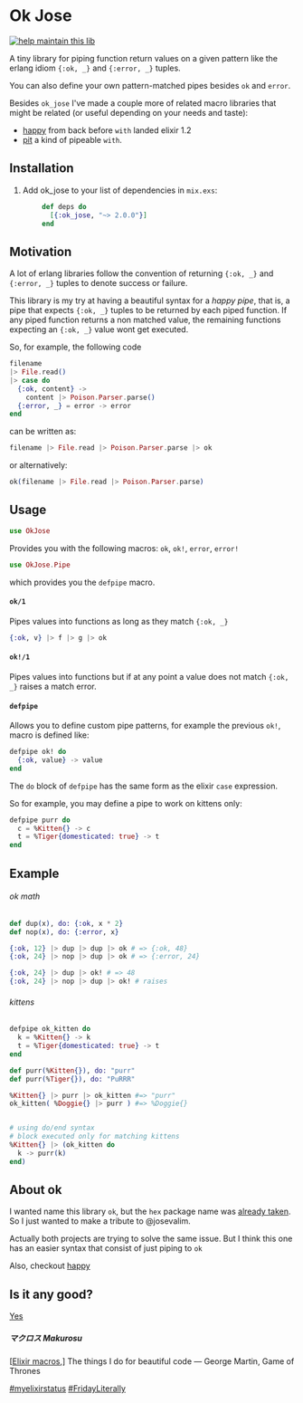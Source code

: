 # Ok Jose

[![help maintain this lib](https://img.shields.io/badge/looking%20for%20maintainer-DM%20%40vborja-663399.svg)](https://twitter.com/vborja)


A tiny library for piping function return
values on a given pattern like the erlang
idiom `{:ok, _}` and `{:error, _}` tuples.

You can also define your own pattern-matched
pipes besides `ok` and `error`.

Besides `ok_jose` I've made a couple more of related macro libraries
that might be related (or useful depending on your needs and taste):

- [happy](https://github.com/vic/happy) from back before `with` landed elixir 1.2
- [pit](https://github.com/vic/pit) a kind of pipeable `with`.

## Installation

  1. Add ok_jose to your list of dependencies in `mix.exs`:

```elixir
        def deps do
          [{:ok_jose, "~> 2.0.0"}]
        end
```

## Motivation

A lot of erlang libraries follow the
convention of returning `{:ok, _}` and
`{:error, _}` tuples to denote success or failure.


This library is my try at having a beautiful syntax for a *happy pipe*, that is, a pipe that expects `{:ok, _}` tuples to be returned by each piped function.
If any piped function returns a non matched value, the remaining functions expecting an `{:ok, _}` value wont get executed.

So, for example, the following code

```elixir
filename
|> File.read()
|> case do
  {:ok, content} ->
    content |> Poison.Parser.parse()
  {:error, _} = error -> error
end
```

can be written as:

```elixir
filename |> File.read |> Poison.Parser.parse |> ok
```

or alternatively:

```elixir
ok(filename |> File.read |> Poison.Parser.parse)
```

## Usage

```elixir
use OkJose
```

Provides you with the following macros:
`ok`, `ok!`, `error`, `error!`


```elixir
use OkJose.Pipe
```

which provides you the `defpipe` macro.

#### `ok/1`

Pipes values into functions as long as they match `{:ok, _}`

```elixir
{:ok, v} |> f |> g |> ok
```

#### `ok!/1`

Pipes values into functions but if at any point a value
does not match `{:ok, _}` raises a match error.

#### `defpipe`

Allows you to define custom pipe patterns, for example
the previous `ok!`, macro is defined like:

```elixir
defpipe ok! do
  {:ok, value} -> value
end
```

The `do` block of `defpipe` has the same form as the elixir `case` expression.

So for example, you may define a pipe to work on kittens only:

```elixir
defpipe purr do
  c = %Kitten{} -> c
  t = %Tiger{domesticated: true} -> t
end
```

## Example


###### ok math
```elixir
def dup(x), do: {:ok, x * 2}
def nop(x), do: {:error, x}

{:ok, 12} |> dup |> dup |> ok # => {:ok, 48}
{:ok, 24} |> nop |> dup |> ok # => {:error, 24}

{:ok, 24} |> dup |> ok! # => 48
{:ok, 24} |> nop |> dup |> ok! # raises
```

###### kittens

```elixir
defpipe ok_kitten do
  k = %Kitten{} -> k
  t = %Tiger{domesticated: true} -> t
end

def purr(%Kitten{}), do: "purr"
def purr(%Tiger{}), do: "PuRRR"

%Kitten{} |> purr |> ok_kitten #=> "purr"
ok_kitten( %Doggie{} |> purr ) #=> %Doggie{}


# using do/end syntax
# block executed only for matching kittens
%Kitten{} |> (ok_kitten do
  k -> purr(k)
end)
```

## About ok

I wanted name this library `ok`, but the `hex`
package name was [already taken](https://hex.pm/packages/ok). So I just wanted to make a
tribute to @josevalim.

Actually both projects are trying to solve the
same issue. But I think this one has an easier
syntax that consist of just piping to `ok`

Also, checkout [happy](https://github.com/vic/happy)

## Is it any good?

[Yes](https://news.ycombinator.com/item?id=3067434)

##### マクロス Makurosu

[[Elixir macros](https://github.com/h4cc/awesome-elixir#macros),] The things I do for beautiful code
― George Martin, Game of Thrones

[#myelixirstatus](https://twitter.com/hashtag/myelixirstatus?src=hash)
[#FridayLiterally](http://futurice.com/blog/friday-literally)




